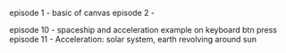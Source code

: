 episode 1 - basic of canvas
episode 2 - 


episode 10 - spaceship and acceleration example on keyboard btn press
episode 11 - Acceleration: solar system, earth revolving around sun

